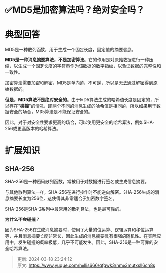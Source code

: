 # ✅MD5是加密算法吗？绝对安全吗？

# 典型回答


MD5是一种散列函数，用于生成一个固定长度，固定值的摘要信息。

<font style="color:rgb(55, 65, 81);background-color:rgb(247, 247, 248);"></font>

**MD5是一种消息摘要算法，不是加密算法**。它的作用是对原始数据进行一种压缩，以生成一个固定长度的字符串作为该数据的数字指纹，以验证数据的完整性和一致性。



加密算法需要加密和解密，MD5是单向的，不可逆，所以是无法通过解密得到原始数据的。



**但是，MD5算法不是绝对安全的**。由于MD5算法生成的哈希值长度是固定的，所以存在"**碰撞**"的情况，即两个不同的消息生成的哈希值是相同的，所以如果用于数据安全的场合，MD5算法是不能保证安全的。



因此，对于对安全性要求更高的场合，可以使用更安全的哈希算法，例如SHA-256或更高版本的哈希算法。



# 扩展知识


## SHA-256


SHA-256是一种密码散列函数，常被用于对数据进行签名或生成信息摘要。



与其他散列算法一样，SHA-256在进行操作时不能逆向解密。SHA-256生成的消息摘要长度为256位，这使得其非常适合于加密数字签名。



SHA-256是SHA-2系列中最常用的散列算法，也是最可靠的。



**为什么不会碰撞？**



因为SHA-256在生成消息摘要时，使用了大量的位运算、逻辑运算和移位运算等，并且消息摘要长度非常长，因此生成的消息摘要具有很强的随机性。在实际应用中，发生碰撞的概率极低，几乎不可能发生。因此，SHA-256是一种可靠的安全哈希算法。



> 更新: 2024-03-18 23:24:12  
> 原文: <https://www.yuque.com/hollis666/qfgwk3/nmo3mutxsll6ch8s>